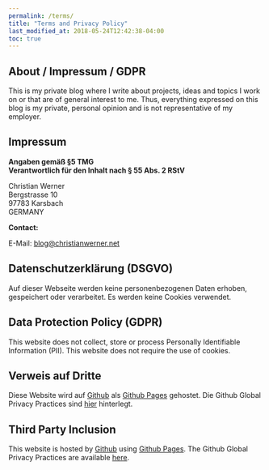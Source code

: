 ```yaml
---
permalink: /terms/
title: "Terms and Privacy Policy"
last_modified_at: 2018-05-24T12:42:38-04:00
toc: true
---
```


## About / Impressum / GDPR

This is my private blog where I write about projects, ideas and topics I work on or that are of general interest to me. Thus,
everything expressed on this blog is my private, personal opinion and is not representative of my employer.

## Impressum

**Angaben gemäß §5 TMG  
Verantwortlich für den Inhalt nach § 55 Abs. 2 RStV**

Christian Werner  
Bergstrasse 10  
97783 Karsbach  
GERMANY  

**Contact:**  

E-Mail: blog@christianwerner.net  


## Datenschutzerklärung (DSGVO)

Auf dieser Webseite werden keine personenbezogenen Daten erhoben, gespeichert oder verarbeitet. Es werden keine Cookies verwendet.

## Data Protection Policy (GDPR)

This website does not collect, store or process Personally Identifiable Information (PII). This website does not require the use of cookies.

## Verweis auf Dritte

Diese Website wird auf [Github](https://www.github.com) als [Github Pages](https://help.github.com/articles/what-is-github-pages/) gehostet. Die Github Global Privacy Practices sind [hier](https://help.github.com/articles/global-privacy-practices/) hinterlegt.

## Third Party Inclusion

This website is hosted by [Github](https://www.github.com) using [Github Pages](https://help.github.com/articles/what-is-github-pages/). The Github Global Privacy Practices are available [here](https://help.github.com/articles/global-privacy-practices/).

